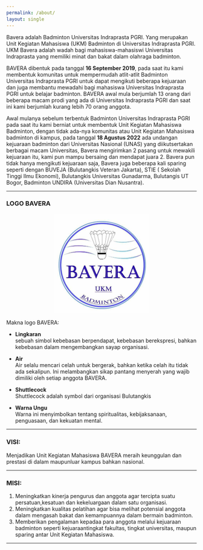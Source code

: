 ```yaml
---
permalink: /about/
layout: single
---
```


Bavera adalah Badminton Universitas Indraprasta PGRI. Yang merupakan Unit Kegiatan Mahasiswa (UKM) Badminton di Universitas Indraprasta PGRI.
UKM Bavera adalah wadah bagi mahasiswa-mahasiswi Universitas Indraprasta yang memiliki minat dan bakat dalam olahraga badminton.

BAVERA dibentuk pada tanggal **16 September 2019**, pada saat itu kami membentuk komunitas untuk
mempermudah atlit-atlit Badminton Universitas Indraprasta PGRI untuk dapat mengikuti beberapa
kejuaraan dan juga membantu mewadahi bagi mahasiswa Universitas Indraprasta PGRI untuk belajar
badminton. BAVERA awal mula berjumlah 13 orang dari beberapa macam prodi yang ada di Universitas
Indraprasta PGRI dan saat ini kami berjumlah kurang lebih 70 orang anggota.

Awal mulanya sebelum terbentuk Badminton Universitas Indraprasta PGRI pada saat itu kami
berniat untuk membentuk Unit Kegiatan Mahasiswa Badminton, dengan tidak ada-nya komunitas atau
Unit Kegiatan Mahasiswa badminton di kampus, pada tanggal **18 Agustus 2022** ada undangan kejuaraan
badminton dari Universitas Nasional (UNAS) yang diikutsertakan berbagai macam Universitas, Bavera
mengirimkan 2 pasang untuk mewakili kejuaraan itu, kami pun mampu bersaing dan mendapat juara 2.
Bavera pun tidak hanya mengikuti kejuaraan saja, Bavera juga beberapa kali sparing seperti
dengan BUVEJA (Bulutangkis Veteran Jakarta), STIE ( Sekolah Tinggi Ilmu Ekonomi), Bulutangkis Universitas Gunadarma, Bulutangis UT Bogor, Badminton UNDIRA (Universitas Dian Nusantra).

---

### LOGO BAVERA

<p align="center">
  <img src="/assets/logo_bavera.jpg" alt="Logo BAVERA" width="250">
</p>

Makna logo BAVERA:

- **Lingkaran**  
sebuah simbol kebebasan berpendapat, kebebasan berekspresi, bahkan kebebasan dalam mengembangkan sayap organisasi.

- **Air**  
Air selalu mencari celah untuk bergerak, bahkan ketika celah itu tidak ada sekalipun. Ini melambangkan sikap pantang menyerah yang wajib dimiliki oleh setiap anggota BAVERA.

- **Shuttlecock**  
Shuttlecock adalah symbol dari organisasi Bulutangkis

- **Warna Ungu**  
Warna ini menyimbolkan tentang spiritualitas, kebijaksanaan, penguasaan, dan kekuatan mental.

---

### VISI:

Menjadikan Unit Kegiatan Mahasiswa BAVERA meraih keunggulan dan prestasi di dalam
maupunluar kampus bahkan nasional.

---

### MISI:
1. Meningkatkan kinerja pengurus dan anggota agar tercipta suatu persatuan,kesatuan dan kekeluargaan dalam satu organisasi.
2. Meningkatkan kualitas pelatihan agar bisa melihat potensial anggota dalam mengasah bakat dan kemampuannya dalam bermain badminton.
3. Memberikan pengalaman kepadaa para anggota melalui kejuaraan badminton seperti kejuaraantingkat fakultas, tingkat universitas, maupun sparing antar Unit Kegiatan Mahasiswa.

---
